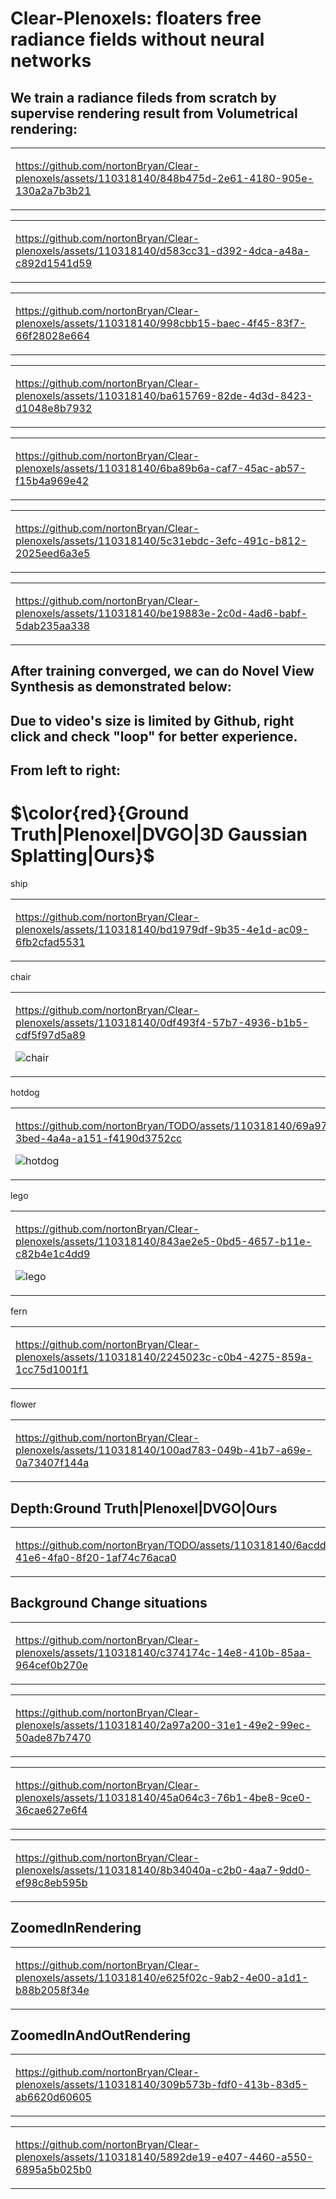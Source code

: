 # Clear-Plenoxels: floaters free radiance fields without neural networks

## We train a radiance fileds from scratch by supervise rendering result from Volumetrical rendering:
<table>
<td >
  
https://github.com/nortonBryan/Clear-plenoxels/assets/110318140/848b475d-2e61-4180-905e-130a2a7b3b21

</td>
</table>

<table>
<td >

https://github.com/nortonBryan/Clear-plenoxels/assets/110318140/d583cc31-d392-4dca-a48a-c892d1541d59
  
</td>
</table>

<table>
<td >

https://github.com/nortonBryan/Clear-plenoxels/assets/110318140/998cbb15-baec-4f45-83f7-66f28028e664

</td>
</table>

<table>
<td >

https://github.com/nortonBryan/Clear-plenoxels/assets/110318140/ba615769-82de-4d3d-8423-d1048e8b7932

</td>
</table>

<table>
<td >

https://github.com/nortonBryan/Clear-plenoxels/assets/110318140/6ba89b6a-caf7-45ac-ab57-f15b4a969e42

</td>
</table>

<table>
<td >

https://github.com/nortonBryan/Clear-plenoxels/assets/110318140/5c31ebdc-3efc-491c-b812-2025eed6a3e5

</td>
</table>

<table>
<td >

https://github.com/nortonBryan/Clear-plenoxels/assets/110318140/be19883e-2c0d-4ad6-babf-5dab235aa338

</td>
</table>


## After training converged, we can do Novel View Synthesis as demonstrated below:
## Due to video's size is limited by Github, right click and check "loop" for better experience.
## From left to right: 
# $\color{red}{Ground Truth|Plenoxel|DVGO|3D Gaussian Splatting|Ours}$

<table>
ship
<td >

https://github.com/nortonBryan/Clear-plenoxels/assets/110318140/bd1979df-9b35-4e1d-ac09-6fb2cfad5531

</td>

</table>

<table>
chair
<td >
  
https://github.com/nortonBryan/Clear-plenoxels/assets/110318140/0df493f4-57b7-4936-b1b5-cdf5f97d5a89

![chair](https://github.com/nortonBryan/TODO/assets/110318140/c967ffff-742b-47d6-992d-e186d42b9540)

</td>
 
</table>

<table>
hotdog
<td >

https://github.com/nortonBryan/TODO/assets/110318140/69a9744b-3bed-4a4a-a151-f4190d3752cc

![hotdog](https://github.com/nortonBryan/TODO/assets/110318140/41fe731e-c4ae-4d94-a8c1-dcc2fb652ee3)


</td>

</table>

<table>
lego
<td >

https://github.com/nortonBryan/Clear-plenoxels/assets/110318140/843ae2e5-0bd5-4657-b11e-c82b4e1c4dd9

![lego](https://github.com/nortonBryan/TODO/assets/110318140/8c64333a-84aa-4e3f-b5cc-2952a4f12aaf)

</td>
</table>

<table>
fern
<td >

https://github.com/nortonBryan/Clear-plenoxels/assets/110318140/2245023c-c0b4-4275-859a-1cc75d1001f1

</td>
</table>

<table>
flower
<td >

https://github.com/nortonBryan/Clear-plenoxels/assets/110318140/100ad783-049b-41b7-a69e-0a73407f144a

</td>
</table>

## Depth:Ground Truth|Plenoxel|DVGO|Ours
<table>
<td >

https://github.com/nortonBryan/TODO/assets/110318140/6acddb87-41e6-4fa0-8f20-1af74c76aca0

</td>

</table>

## Background Change situations
<table>
<td >

https://github.com/nortonBryan/Clear-plenoxels/assets/110318140/c374174c-14e8-410b-85aa-964cef0b270e

</td>

</table>

<table>
<td >

https://github.com/nortonBryan/Clear-plenoxels/assets/110318140/2a97a200-31e1-49e2-99ec-50ade87b7470

</td>

</table>

<table>
<td >

https://github.com/nortonBryan/Clear-plenoxels/assets/110318140/45a064c3-76b1-4be8-9ce0-36cae627e6f4

</td>

</table>
<table>
<td >

https://github.com/nortonBryan/Clear-plenoxels/assets/110318140/8b34040a-c2b0-4aa7-9dd0-ef98c8eb595b

</td>

</table>

## ZoomedInRendering
<table>
<td >

https://github.com/nortonBryan/Clear-plenoxels/assets/110318140/e625f02c-9ab2-4e00-a1d1-b88b2058f34e

</td>

</table>

## ZoomedInAndOutRendering
<table>
<td >

https://github.com/nortonBryan/Clear-plenoxels/assets/110318140/309b573b-fdf0-413b-83d5-ab6620d60605

</td>

</table>

<table>
<td >

https://github.com/nortonBryan/Clear-plenoxels/assets/110318140/5892de19-e407-4460-a550-6895a5b025b0

</td>

</table>
